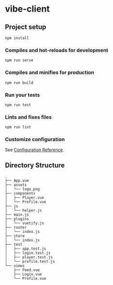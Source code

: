 # vibe-client

## Project setup

```
npm install
```

### Compiles and hot-reloads for development

```
npm run serve
```

### Compiles and minifies for production

```
npm run build
```

### Run your tests

```
npm run test
```

### Lints and fixes files

```
npm run lint
```

### Customize configuration

See [Configuration Reference](https://cli.vuejs.org/config/).

## Directory Structure

```
.
├── App.vue
├── assets
│   └── logo.png
├── components
│   ├── Player.vue
│   └── Profile.vue
├── js
│   └── helper.js
├── main.js
├── plugins
│   └── vuetify.js
├── router
│   └── index.js
├── store
│   └── index.js
├── test
│   ├── app.test.js
│   ├── login.test.js
│   ├── player.test.js
│   └── profile.test.js
└── views
    ├── Feed.vue
    ├── Login.vue
    └── Profile.vue
```
